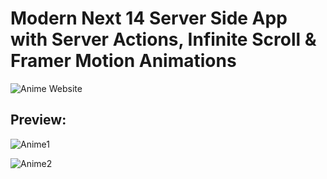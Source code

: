 # Modern Next 14 Server Side App with Server Actions, Infinite Scroll & Framer Motion Animations

![Anime Website](https://i.ibb.co/MG1nbqt/YT-Thumbnails-2.png)

## Preview:


![Anime1](https://github.com/SankalpHaritash21/Anime/assets/110713125/9a14dbb1-1e0d-4b0a-88ed-a5a141e2b696)


![Anime2](https://github.com/SankalpHaritash21/Anime/assets/110713125/ee9bc6d3-ada6-4691-a613-71862a1a7bb9)
